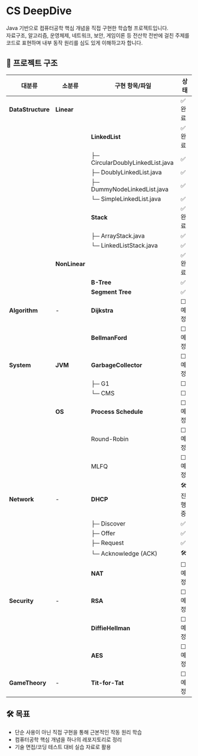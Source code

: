 # CS DeepDive

Java 기반으로 컴퓨터공학 핵심 개념을 직접 구현한 학습형 프로젝트입니다.  
자료구조, 알고리즘, 운영체제, 네트워크, 보안, 게임이론 등 전산학 전반에 걸친 주제를 코드로 표현하며 내부 동작 원리를 심도 있게 이해하고자 합니다.

## 📁 프로젝트 구조
| 대분류               | 소분류           | 구현 항목/파일                         | 상태       |
| ----------------- | ------------- | -------------------------------- | -------- |
| **DataStructure** | **Linear**    |                                  | ✅ 완료   |
|                   |               | **LinkedList**                   | ✅ 완료   |
|                   |               | ├─ CircularDoublyLinkedList.java | ✅        |
|                   |               | ├─ DoublyLinkedList.java         | ✅        |
|                   |               | ├─ DummyNodeLinkedList.java      | ✅        |
|                   |               | └─ SimpleLinkedList.java         | ✅        |
|                   |               | **Stack**                        | ✅ 완료   |
|                   |               | ├─ ArrayStack.java               | ✅        |
|                   |               | └─ LinkedListStack.java          | ✅        |
|                   | **NonLinear** |                                  | ✅ 완료   |
|                   |               | **B-Tree**                       | ✅        |
|                   |               | **Segment Tree**                 | ✅        |
| **Algorithm**     | -             | **Dijkstra**                     | ☐ 예정     |
|                   |               | **BellmanFord**                  | ☐ 예정     |
| **System**        | **JVM**       | **GarbageCollector**             | ☐ 예정     |
|                   |               | ├─ G1                            | ☐         |
|                   |               | └─ CMS                           | ☐         |
|                   | **OS**        | **Process Schedule**             | ☐ 예정     |
|                   |               | Round-Robin                      | ☐ 예정     |
|                   |               | MLFQ                             | ☐ 예정     |
| **Network**       | -             | **DHCP**                         | 🛠️ 진행 중 |
|                   |               | ├─ Discover                      | ✅      |
|                   |               | ├─ Offer                         | ✅      |
|                   |               | ├─ Request                       | ✅      |
|                   |               | └─ Acknowledge (ACK)             | 🛠️      |
|                   |               | **NAT**                          | ☐ 예정     |
| **Security**      | -             | **RSA**                          | ☐ 예정     |
|                   |               | **DiffieHellman**                | ☐ 예정     |
|                   |               | **AES**                          | ☐ 예정     |
| **GameTheory**    | -             | **Tit-for-Tat**                  | ☐ 예정     |




## 🛠️ 목표

- 단순 사용이 아닌 직접 구현을 통해 근본적인 작동 원리 학습
- 컴퓨터공학 핵심 개념을 하나의 레포지토리로 정리
- 기술 면접/코딩 테스트 대비 실습 자료로 활용
